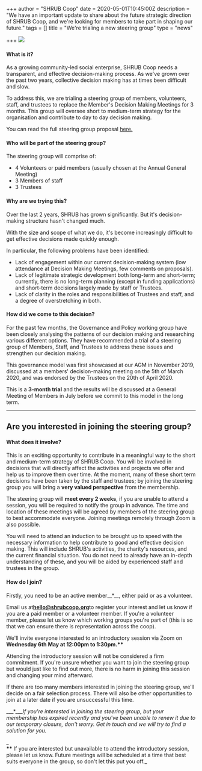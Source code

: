 +++
author = "SHRUB Coop"
date = 2020-05-01T10:45:00Z
description = "We have an important update to share about the future strategic direction of SHRUB Coop, and we're looking for members to take part in shaping our future."
tags = []
title = "We're trialing a new steering group"
type = "news"

+++
![](https://res.cloudinary.com/shrub-co-op/image/upload/v1587646417/shrubcoop.org/media/35302d9a-94d9-419a-88ea-4cbdfff756cc_s30l2a.png)

#### What is it?

As a growing community-led social enterprise, SHRUB Coop needs a transparent, and effective decision-making process. As we've grown over the past two years, collective decision making has at times been difficult and slow.  
  
To address this, we are trialing a steering group of members, volunteers, staff, and trustees to replace the Member's Decision Making Meetings for 3 months. This group will oversee short to medium-term strategy for the organisation and contribute to day to day decision making.

You can read the full steering group proposal [here.](https://shrubcoop.us4.list-manage.com/track/click?u=a28a538c55f3604b70c8e2cf3&id=1904351d8f&e=5dc338c9c3)

#### Who will be part of the steering group?

The steering group will comprise of:

* 4 Volunteers or paid members (usually chosen at the Annual General Meeting)
* 3 Members of staff
* 3 Trustees

#### Why are we trying this?

Over the last 2 years, SHRUB has grown significantly. But it's decision-making structure hasn't changed much.  
  
With the size and scope of what we do, it's become increasingly difficult to get effective decisions made quickly enough.  
  
In particular, the following problems have been identified:

* Lack of engagement within our current decision-making system (low attendance at Decision Making Meetings, few comments on proposals).
* Lack of legitimate strategic development both long-term and short-term; currently, there is no long-term planning (except in funding applications) and short-term decisions largely made by staff or Trustees.
* Lack of clarity in the roles and responsibilities of Trustees and staff, and a degree of overstretching in both.

#### How did we come to this decision?

For the past few months, the Governance and Policy working group have been closely analysing the patterns of our decision making and researching various different options. They have recommended a trial of a steering group of Members, Staff, and Trustees to address these issues and strengthen our decision making.  
  
This governance model was first showcased at our AGM in November 2019, discussed at a members' decision-making meeting on the 5th of March 2020, and was endorsed by the Trustees on the 20th of April 2020.  
  
This is a **3-month trial** and the results will be discussed at a General Meeting of Members in July before we commit to this model in the long term.

***

## Are you interested in joining the steering group?

#### What does it involve?

This is an exciting opportunity to contribute in a meaningful way to the short and medium-term strategy of SHRUB Coop. You will be involved in decisions that will directly affect the activities and projects we offer and help us to improve them over time. At the moment, many of these short term decisions have been taken by the staff and trustees; by joining the steering group you will bring a **very valued perspective** from the membership.  
  
The steering group will **meet every 2 weeks**, if you are unable to attend a session, you will be required to notify the group in advance. The time and location of these meetings will be agreed by members of the steering group to best accommodate everyone. Joining meetings remotely through Zoom is also possible.  
  
You will need to attend an induction to be brought up to speed with the necessary information to help contribute to good and effective decision making. This will include SHRUB's activities, the charity's resources, and the current financial situation. You do not need to already have an in-depth understanding of these, and you will be aided by experienced staff and trustees in the group.

#### How do I join?

Firstly, you need to be an active member__*__, either paid or as a volunteer.  
  
Email us at[**hello@shrubcoop.org**](mailto:hello@shrubcoop.org)to register your interest and let us know if you are a paid member or a volunteer member. If you're a volunteer member, please let us know which working groups you're part of (this is so that we can ensure there is representation across the coop).  
  
We'll invite everyone interested to an introductory session via Zoom on __Wednesday 6th May at 12:00pm to 1:30pm.**__  
  
Attending the introductory session will not be considered a firm commitment. If you're unsure whether you want to join the steering group but would just like to find out more, there is no harm in joining this session and changing your mind afterward.  
  
If there are too many members interested in joining the steering group, we'll decide on a fair selection process. There will also be other opportunities to join at a later date if you are unsuccessful this time.  
  
___*____If you're interested in joining the steering group, but your membership has expired recently and you've been unable to renew it due to our temporary closure, don't worry. Get in touch and we will try to find a solution for you._

_  
__**__ If you are interested but unavailable to attend the introductory session, please let us know. Future meetings will be scheduled at a time that best suits everyone in the group, so don't let this put you off._